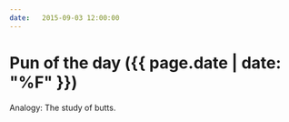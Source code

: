 ```yaml
---
date:   2015-09-03 12:00:00
---
```


# Pun of the day ({{ page.date | date: "%F" }})

Analogy: The study of butts.
